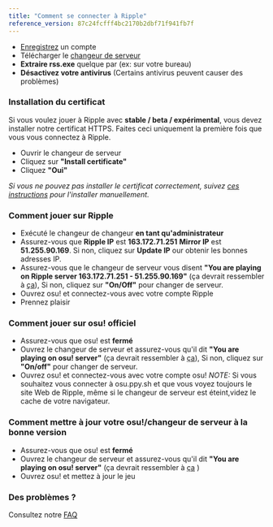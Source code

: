 ```yaml
---
title: "Comment se connecter à Ripple"
reference_version: 87c24fcfff4bc2170b2dbf71f941fb7f
---
```

- [Enregistrez](http://ripple.moe/index.php?p=3) un compte
- Télécharger le [changeur de serveur](https://mu.nyodev.xyz/upd.php?id=18)
- **Extraire rss.exe** quelque par (ex: sur votre bureau)
- **Désactivez votre antivirus** (Certains antivirus peuvent causer des problèmes)


### Installation du certificat
Si vous voulez jouer à Ripple avec **stable / beta / expérimental**, vous devez installer notre certificat HTTPS.
Faites ceci uniquement la première fois que vous vous connectez à Ripple.

- Ouvrir le changeur de serveur
- Cliquez sur **"Install certificate"**
- Cliquez **"Oui"**

*Si vous ne pouvez pas installer le certificat correctement, suivez [ces instructions](https://ripple.moe/index.php?p=16&id=12) pour l'installer manuellement.*

### Comment jouer sur Ripple
- Exécuté le changeur de changeur **en tant qu'administrateur**
- Assurez-vous que **Ripple IP** est **163.172.71.251** **Mirror IP** est **51.255.90.169**. Si non, cliquez sur **Update IP** our obtenir les bonnes adresses IP.
- Assurez-vous que le changeur de serveur vous disent **"You are playing on Ripple server 163.172.71.251 - 51.255.90.169"** (ça devrait ressembler à [ça](https://b.catgirlsare.sexy/xqJw.png)), Si non, cliquez sur **"On/Off"** pour changer de serveur.
- Ouvrez osu! et connectez-vous avec votre compte Ripple
- Prennez plaisir

### Comment jouer sur osu! officiel
- Assurez-vous que osu! est **fermé**
- Ouvrez le changeur de serveur et assurez-vous qu'il dit **"You are playing on osu! server"** (ça devrait ressembler à [ça](https://b.catgirlsare.sexy/c_lb.png)), Si non, cliquez sur **"On/off"** pour changer de serveur.
- Ouvrez osu! et connectez-vous avec votre compte osu!
_NOTE:_ Si vous souhaitez vous connecter à osu.ppy.sh et que vous voyez toujours le site Web de Ripple, même si le changeur de serveur est éteint,videz le cache de votre navigateur.

### Comment mettre à jour votre osu!/changeur de serveur à la bonne version
- Assurez-vous que osu! est **fermé**
- Ouvrez le changeur de serveur et assurez-vous qu'il dit **"You are playing on osu! server"** (ça devrait ressembler à [ça](https://b.catgirlsare.sexy/c_lb.png) )
- Ouvrez osu! et mettez à jour le jeu

### Des problèmes ?

Consultez notre [FAQ](https://ripple.moe/doc/5)
